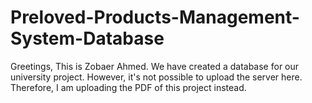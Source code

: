 # Preloved-Products-Management-System-Database

Greetings,
This is Zobaer Ahmed. We have created a database for our university project. However, it's not possible to upload the server here. Therefore, I am uploading the PDF of this project instead.
